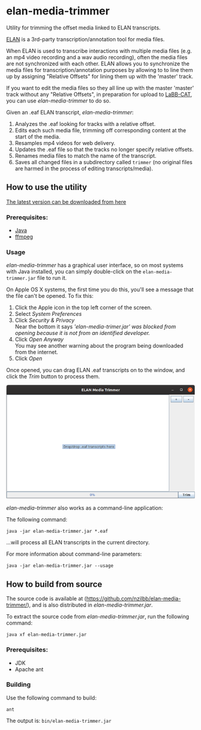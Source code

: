 # elan-media-trimmer

Utility for trimming the offset media linked to ELAN transcripts.

[ELAN](https://archive.mpi.nl/tla/elan)
is a 3rd-party transcription/annotation tool for media files.

When ELAN is used to transcribe interactions with multiple media files (e.g. an mp4 video
recording and a wav audio recording), often the media files are not synchronized with each
other. ELAN allows you to synchronize the media files for transcription/annotation
purposes by allowing to to line them up by assigning "Relative Offsets" for lining them up
with the 'master' track.

If you want to edit the media files so they all line up with the master 'master' track
without any "Relative Offsets", in preparation for upload to
[LaBB-CAT](https://labbcat.canterbury.ac.nz/),
you can use *elan-media-trimmer* to do so. 

Given an .eaf ELAN transcript, *elan-media-trimmer*:
1. Analyzes the .eaf looking for tracks with a relative offset.
2. Edits each such media file, trimming off corresponding content at the start of the media.
3. Resamples mp4 videos for web delivery.
4. Updates the .eaf file so that the tracks no longer specify relative offsets.
5. Renames media files to match the name of the transcript.
6. Saves all changed files in a subdirectory called `trimmer` (no original files are
   harmed in the process of editing transcripts/media).

## How to use the utility

[The latest version can be downloaded from here](https://github.com/nzilbb/elan-media-trimmer/releases/download/20200416.1741/elan-media-trimmer.jar)

### Prerequisites:

* [Java](https://www.java.com/)
* [ffmpeg](https://ffmpeg.org/)

### Usage

*elan-media-trimmer* has a graphical user interface, so on most systems with Java
installed, you can simply double-click on the `elan-media-trimmer.jar` file to run it.

On Apple OS X systems, the first time you do this, you'll see a message that the file
can't be opened. To fix this:

1. Click the Apple icon in the top left corner of the screen.
2. Select *System Preferences*
3. Click *Security & Privacy*  
      Near the bottom it says *'elan-media-trimer.jar' was blocked from opening because it
      is not from an identified developer.*
4. Click *Open Anyway*  
      You may see another warning about the program being downloaded from the internet.
5. Click *Open*

Once opened, you can drag ELAN .eaf transcripts on to the window, and click the *Trim*
button to process them.

![Screenshot of elan-media-trimmer](https://raw.githubusercontent.com/nzilbb/elan-media-trimmer/master/resources/elan-media-trimmer-gui.png)
 
*elan-media-trimmer* also works as a command-line application:

The following command:

```
java -jar elan-media-trimmer.jar *.eaf
```

...will process all ELAN transcripts in the current directory.

For more information about command-line parameters:

```
java -jar elan-media-trimmer.jar --usage
```

## How to build from source

The source code is available at (https://github.com/nzilbb/elan-media-trimmer/), and is
also distributed in *elan-media-trimmer.jar*.

To extract the source code from *elan-media-trimmer.jar*, run the following command:

```
java xf elan-media-trimmer.jar
```

### Prerequisites:

* JDK
* Apache ant

### Building

Use the following command to build:

```
ant
```

The output is:
`bin/elan-media-trimmer.jar`

